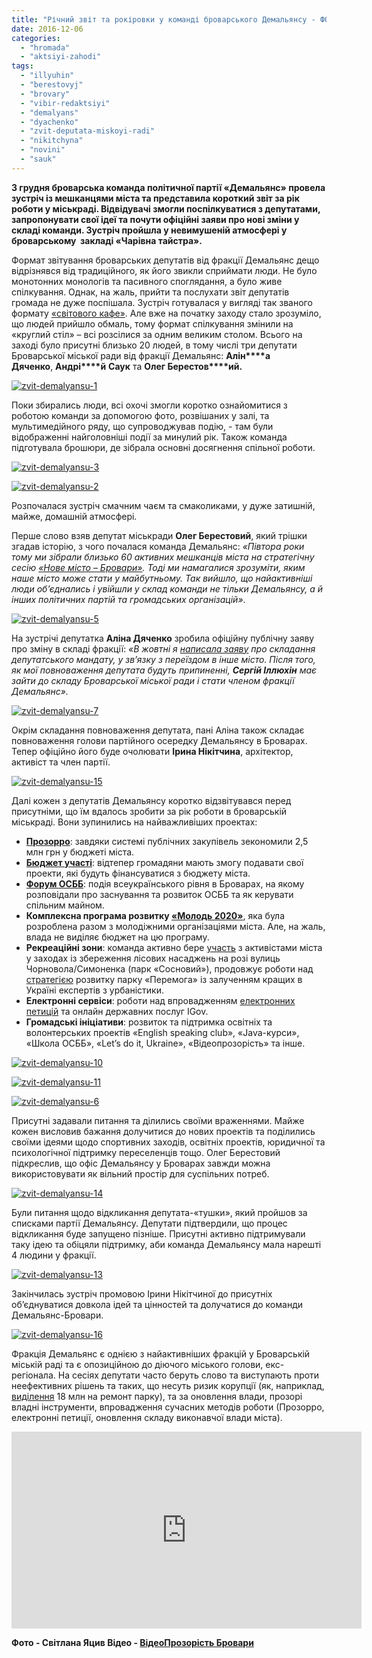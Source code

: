 ```yaml
---
title: "Річний звіт та рокіровки у команді броварського Демальянсу - ФОТО, ВІДЕО"
date: 2016-12-06
categories: 
  - "hromada"
  - "aktsiyi-zahodi"
tags: 
  - "illyuhin"
  - "berestovyj"
  - "brovary"
  - "vibir-redaktsiyi"
  - "demalyans"
  - "dyachenko"
  - "zvit-deputata-miskoyi-radi"
  - "nikitchyna"
  - "novini"
  - "sauk"
---
```


**3 грудня броварська команда політичної партії «Демальянс» провела зустріч із мешканцями міста та представила короткий звіт за рік роботи у міськраді. Відвідувачі змогли поспілкуватися з депутатами, запропонувати свої ідеї та почути офіційні заяви про нові зміни у складі команди. Зустріч пройшла у невимушеній атмосфері у броварському  закладі «Чарівна тайстра».**

Формат звітування броварських депутатів від фракції Демальянс дещо відрізнявся від традиційного, як його звикли сприймати люди. Не було монотонних монологів та пасивного споглядання, а було живе спілкування. Однак, на жаль, прийти та послухати звіт депутатів громада не дуже поспішала. Зустріч готувалася у вигляді так званого формату [«світового кафе»](https://en.wikipedia.org/wiki/World_Caf%C3%A9_\(conversational_process\)). Але вже на початку заходу стало зрозуміло, що людей прийшло обмаль, тому формат спілкування змінили на «круглий стіл» – всі розсілися за одним великим столом. Всього на заході було присутні близько 20 людей, в тому числі три депутати Броварської міської ради від фракції Демальянс: **Алін****а** **Дяченко**, **Андрі****й** **Саук** та **Олег Берестов****ий.**

[![zvit-demalyansu-1](https://mpz.brovary.org/wp-content/uploads/2016/12/zvit-demalyansu-1.jpg)](https://mpz.brovary.org/wp-content/uploads/2016/12/zvit-demalyansu-1.jpg)

Поки збирались люди, всі охочі змогли коротко ознайомитися з роботою команди за допомогою фото, розвішаних у залі, та мультимедійного ряду, що супроводжував подію, - там були відображенні найголовніші події за минулий рік. Також команда підготувала брошюри, де зібрала основні досягнення спільної роботи.

[![zvit-demalyansu-3](https://mpz.brovary.org/wp-content/uploads/2016/12/zvit-demalyansu-3.jpg)](https://mpz.brovary.org/wp-content/uploads/2016/12/zvit-demalyansu-3.jpg)

[![zvit-demalyansu-2](https://mpz.brovary.org/wp-content/uploads/2016/12/zvit-demalyansu-2.jpg)](https://mpz.brovary.org/wp-content/uploads/2016/12/zvit-demalyansu-2.jpg)

Розпочалася зустріч смачним чаєм та смаколиками, у дуже затишній, майже, домашній атмосфері.

Перше слово взяв депутат міськради **Олег Берестовий**, який трішки згадав історію, з чого почалася команда Демальянс: _«Півтора роки тому ми зібрали близько 60 активних мешканців міста на стратегічну сесію [«Нове місто – Бровари»](https://mpz.brovary.org/viziya-novih-brovariv-pershiy-krok-na-pochatku-velikogo-shlyahu/). Тоді ми намагалися зрозуміти, яким наше місто може стати у майбутньому. Так вийшло, що найактивніші люди об’єднались і увійшли у склад команди не тільки Демальянсу, а й інших політичних партій та громадських організацій»_.

[![zvit-demalyansu-5](https://mpz.brovary.org/wp-content/uploads/2016/12/zvit-demalyansu-5.jpg)](https://mpz.brovary.org/wp-content/uploads/2016/12/zvit-demalyansu-5.jpg)

На зустрічі депутатка **Аліна Дяченко** зробила офіційну публічну заяву про зміну в складі фракції: _«В жовтні я [написала заяву](https://mpz.brovary.org/brovarska-deputatka-vid-demalyansu-alina-dyachenko-sklala-mandat/) про складання депутатського мандату, у зв’язку з переїздом в інше місто. Після того, як мої повноваження депутата будуть припиненні, **Сергій Іллюхін** має зайти до складу Броварської міської ради і стати членом фракції Демальянс»._

[![zvit-demalyansu-7](https://mpz.brovary.org/wp-content/uploads/2016/12/zvit-demalyansu-7.jpg)](https://mpz.brovary.org/wp-content/uploads/2016/12/zvit-demalyansu-7.jpg)

Окрім складання повноваження депутата, пані Аліна також складає повноваження голови партійного осередку Демальянсу в Броварах. Тепер офіційно його буде очолювати **Ірина Нікітчина**, архітектор, активіст та член партії.

[![zvit-demalyansu-15](https://mpz.brovary.org/wp-content/uploads/2016/12/zvit-demalyansu-15.jpg)](https://mpz.brovary.org/wp-content/uploads/2016/12/zvit-demalyansu-15.jpg)

Далі кожен з депутатів Демальянсу коротко відзвітувався перед присутніми, що їм вдалось зробити за рік роботи в броварській міськраді. Вони зупинились на найважливіших проектах:

- [**Прозорро**](https://mpz.brovary.org/prozorro-2-0-deputaty-vs-sapozhko/): завдяки системі публічних закупівель зекономили 2,5 млн грн у бюджеті міста.
- [**Бюджет участі**](https://mpz.brovary.org/byudzhet-gromadskyh-initsiatyv-brovary-2017/): відтепер громадяни мають змогу подавати свої проекти, які будуть фінансуватися з бюджету міста.
- [**Форум ОСББ**](https://mpz.brovary.org/forum-osbb-u-brovarah-zibrav-ekspertiv-ta-novachkiv-dlya-navchannya-ta-obminu-dosvidom/): подія всеукраїнського рівня в Броварах, на якому розповідали про заснування та розвиток ОСББ та як керувати спільним майном.
- **Комплексна програма розвитку [«Молодь 2020»](https://mpz.brovary.org/brovarska-molod-na-odyn-den-peretvoryly-miskradu-u-world-cafe/)**, яка була розроблена разом з молодіжними організаціями міста. Але, на жаль, влада не виділяє бюджет на цю програму.
- **Рекреаційні зони**: команда активно бере [участь](https://mpz.brovary.org/brovarskyh-deputativ-na-sesiyi-prosyly-zberegty-lis-foto/) з активістами міста у заходах із збереження лісових насаджень на розі вулиць Чорновола/Симоненка (парк «Сосновий»), продовжує роботи над [стратегією](https://mpz.brovary.org/rezultaty-opytuvannya-v-parku-tak-zoni-relaksu-ni-pam-yatnykam-ta-kafe-foto/) розвитку парку «Перемога» із залученням кращих в Україні експертів з урбаністики.
- **Електронні сервіси**: роботи над впровадженням [електронних петицій](http://petition.brovary.org/) та онлайн державних послуг IGov.
- **Громадські ініціативи**: розвиток та підтримка освітніх та волонтерських проектів «English speaking club», «Java-курси», «Школа ОСББ», «Let’s do it, Ukraine», «Відеопрозорість» та інше.

[![zvit-demalyansu-10](https://mpz.brovary.org/wp-content/uploads/2016/12/zvit-demalyansu-10.jpg)](https://mpz.brovary.org/wp-content/uploads/2016/12/zvit-demalyansu-10.jpg)

[![zvit-demalyansu-11](https://mpz.brovary.org/wp-content/uploads/2016/12/zvit-demalyansu-11.jpg)](https://mpz.brovary.org/wp-content/uploads/2016/12/zvit-demalyansu-11.jpg)

[![zvit-demalyansu-6](https://mpz.brovary.org/wp-content/uploads/2016/12/zvit-demalyansu-6.jpg)](https://mpz.brovary.org/wp-content/uploads/2016/12/zvit-demalyansu-6.jpg)

Присутні задавали питання та ділились своїми враженнями. Майже кожен висловив бажання долучитися до нових проектів та поділились своїми ідеями щодо спортивних заходів, освітніх проектів, юридичної та психологічної підтримку переселенців тощо. Олег Берестовий підкреслив, що офіс Демальянсу у Броварах завжди можна використовувати як вільний простір для суспільних потреб.

[![zvit-demalyansu-14](https://mpz.brovary.org/wp-content/uploads/2016/12/zvit-demalyansu-14.jpg)](https://mpz.brovary.org/wp-content/uploads/2016/12/zvit-demalyansu-14.jpg)

Були питання щодо відкликання депутата-«тушки», який пройшов за списками партії Демальянсу. Депутати підтвердили, що процес відкликання буде запущено пізніше. Присутні активно підтримували таку ідею та обіцяли підтримку, аби команда Демальянсу мала нарешті 4 людини у фракції.

[![zvit-demalyansu-13](https://mpz.brovary.org/wp-content/uploads/2016/12/zvit-demalyansu-13.jpg)](https://mpz.brovary.org/wp-content/uploads/2016/12/zvit-demalyansu-13.jpg)

Закінчилась зустріч промовою Ірини Нікітчиної до присутніх об’єднуватися довкола ідей та цінностей та долучатися до команди Демальянс-Бровари.

[![zvit-demalyansu-16](https://mpz.brovary.org/wp-content/uploads/2016/12/zvit-demalyansu-16.jpg)](https://mpz.brovary.org/wp-content/uploads/2016/12/zvit-demalyansu-16.jpg)

Фракція Демальянс є однією з найактивніших фракцій у Броварській міській раді та є опозиційною до діючого міського голови, екс-регіонала. На сесіях депутати часто беруть слово та виступають проти неефективних рішень та таких, що несуть ризик корупції (як, наприклад, [виділення](https://mpz.brovary.org/bpp-samopomich-ob-yednalysya-iz-sapozhkom-ta-vydilyly-9-miljoniv-na-park-peremoga/) 18 млн на ремонт парку), та за оновлення влади, прозорі владні інструменти, впровадження сучасних методів роботи (Прозорро, електронні петиції, оновлення складу виконавчої влади міста).

<iframe src="https://www.youtube.com/embed/4STKAafqtDo" width="560" height="315" frameborder="0" allowfullscreen="allowfullscreen"></iframe>

**Фото - Світлана Яцив Відео - [ВідеоПрозорість Бровари](https://www.youtube.com/channel/UCLPNVDseWTor1tSOOY1gOAA/videos)**
